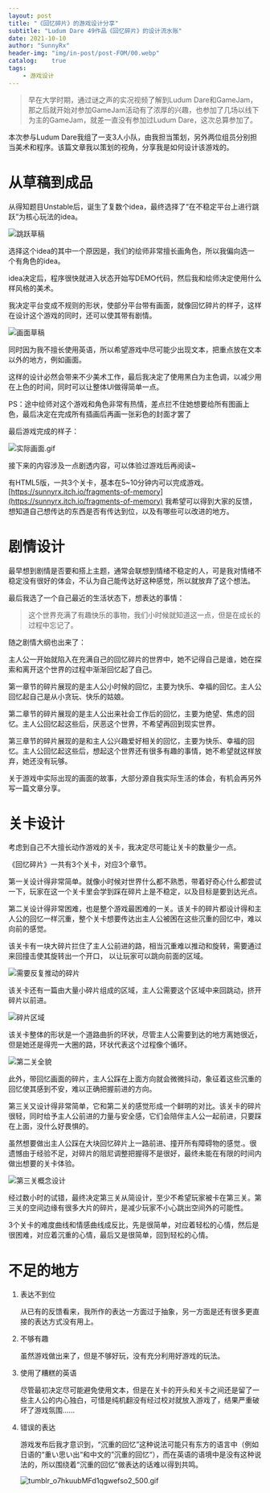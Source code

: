 ```yaml
---
layout: post
title: "《回忆碎片》的游戏设计分享"
subtitle: "Ludum Dare 49作品《回忆碎片》的设计流水账"
date: 2021-10-10
author: "SunnyRx"
header-img: "img/in-post/post-FOM/00.webp"
catalog:	true
tags:
    - 游戏设计
---
```


> 早在大学时期，通过谜之声的实况视频了解到Ludum Dare和GameJam，那之后就开始对参加GameJam活动有了浓厚的兴趣，也参加了几场以线下为主的GameJam，就差一直没有参加过Ludum Dare，这次总算参加了。

本次参与Ludum Dare我组了一支3人小队，由我担当策划，另外两位组员分别担当美术和程序。该篇文章我以策划的视角，分享我是如何设计该游戏的。

# 从草稿到成品

从得知题目Unstable后，诞生了复数个idea，最终选择了“在不稳定平台上进行跳跃”为核心玩法的idea。

![跳跃草稿](/img/in-post/post-FOM/01.webp)

选择这个idea的其中一个原因是，我们的绘师非常擅长画角色，所以我偏向选一个有角色的idea。

idea决定后，程序很快就进入状态开始写DEMO代码，然后我和绘师决定使用什么样风格的美术。

我决定平台变成不规则的形状，使部分平台带有画面，就像回忆碎片的样子，这样在设计这个游戏的同时，还可以使其带有剧情。

![画面草稿](/img/in-post/post-FOM/02.webp)

同时因为我不擅长使用英语，所以希望游戏中尽可能少出现文本，把重点放在文本以外的地方，例如画面。

这样的设计必然会带来不少美术工作，最后我决定了使用黑白为主色调，以减少用在上色的时间，同时可以让整体UI做得简单一点。

PS：途中绘师对这个游戏和角色非常有热情，差点拦不住她想要给所有图画上色，最后决定在完成所有插画后再画一张彩色的封面才罢了

最后游戏完成的样子：

![实际画面.gif](/img/in-post/post-FOM/03.gif)

接下来的内容涉及一点剧透内容，可以体验过游戏后再阅读~

有HTML5版，一共3个关卡，基本在5~10分钟内可以完成游戏。
[https://sunnyrx.itch.io/fragments-of-memory](https://sunnyrx.itch.io/fragments-of-memory)
我希望可以得到大家的反馈，想知道自己想传达的东西是否有传达到位，以及有哪些可以改进的地方。

# 剧情设计

最早想到剧情是否要和搭上主题，通常会联想到情绪不稳定的人，可是我对情绪不稳定没有很好的体会，不认为自己能传达好这种感觉，所以就放弃了这个想法。

最后我选了一个自己最近的生活状态下，想表达的事情：

> 这个世界充满了有趣快乐的事物，我们小时候就知道这一点，但是在成长的过程中忘记了。
> 

随之剧情大纲也出来了：

主人公一开始就陷入在充满自己的回忆碎片的世界中，她不记得自己是谁，她在探索和离开这个世界的过程中渐渐回忆起了自己。

第一章节的碎片展现的是主人公小时候的回忆，主要为快乐、幸福的回忆。主人公回忆起自己是从小贪玩、快乐的姑娘。

第二章节的碎片展现的是主人公出来社会工作后的回忆，主要为绝望、焦虑的回忆。主人公回忆起这些后，厌恶这个世界，不希望再回到现实世界。

第三章节的碎片展现的是和主人公兴趣爱好相关的回忆，主要为快乐、幸福的回忆。主人公回忆起这些后，想起这个世界还有很多有趣的事情，她不希望就这样放弃，她还没有玩够。

关于游戏中实际出现的画面的故事，大部分源自我实际生活的体会，有机会再另外写一篇文章分享。

# 关卡设计

考虑到自己不大擅长动作游戏的关卡，我决定尽可能让关卡的数量少一点。

《回忆碎片》一共有3个关卡，对应3个章节。

第一关设计得非常简单。就像小时候对世界什么都不熟悉，带着好奇心什么都尝试一下，玩家在这一个关卡里会学到踩在碎片上是不稳定，以及目标是要到达光点。

第二关设计得非常困难，也是整个游戏最困难的一关。该关卡的碎片都设计得和主人公的回忆一样沉重，整个关卡想要传达出主人公被困在这些沉重的回忆中，难以向前的感觉。

该关卡有一块大碎片拦住了主人公前进的路，相当沉重难以推动和旋转，需要通过来回撞击使其旋转出一个开口， 以让玩家可以跳向前面的区域。

![需要反复推动的碎片](/img/in-post/post-FOM/04.webp)

该关卡还有一篇由大量小碎片组成的区域，主人公需要这个区域中来回跳动，挤开碎片以前进。

![碎片区域](/img/in-post/post-FOM/05.webp)

该关卡整体的形状是一个道路曲折的环状，尽管主人公需要到达的地方离她很近，但是她还是得兜一大圈的路，环状代表这个过程像个循环。

![第二关全貌](/img/in-post/post-FOM/06.webp)

此外，带回忆画面的碎片，主人公踩在上面方向就会微微抖动，象征着这些沉重的回忆使其感到不安，难以正确把握前进的方向。

第三关又设计得非常简单，它和第二关的感觉形成一个鲜明的对比。该关卡的碎片很轻，同时给予主人公前进的力量与安全感，它们会陪伴主人公一起前进，只要踩在上面，没什么好畏惧的。

虽然想要做出主人公踩在大块回忆碎片上一路前进、撞开所有障碍物的感觉.。很遗憾由于经验不足，对碎片的阻尼调整把握得不是很好，最终未能在有限的时间内做出想要的关卡体验。

![第三关概念设计](/img/in-post/post-FOM/07.webp)

经过数小时的试错，最终决定第三关从简设计，至少不希望玩家被卡在第三关。第三关的空间边缘有很多大片的碎片，是减少玩家不小心跳出空间外的可能性。

3个关卡的难度曲线和情感曲线成反比，先是很简单，对应着轻松的心情，然后是很困难，对应着沉重的心情，最后又是很简单，回到轻松的心情。

# 不足的地方

1. 表达不到位
    
    从已有的反馈看来，我所作的表达一方面过于抽象，另一方面是还有很多更直接的表达方式没有用上。
    
2. 不够有趣
    
    虽然游戏做出来了，但是不够好玩，没有充分利用好游戏的玩法。
    
3. 使用了糟糕的英语
    
    尽管最初决定尽可能避免使用文本，但是在关卡的开头和关卡之间还是留了一些主人公的内心独白，可惜是纯机翻没有经过校对就放入游戏了，结果严重破坏了游戏氛围……
    
4. 错误的表达
    
    游戏发布后我才意识到，“沉重的回忆”这种说法可能只有东方的语言中（例如日语的“重い思い出“和中文的”沉重的回忆“），而在英语的语境中是没有这种说法的，所以围绕着“沉重的回忆”做表达的话难以得到共鸣。
    
    ![tumblr_o7hkuubMFd1qgwefso2_500.gif](/img/in-post/post-FOM/08.gif)